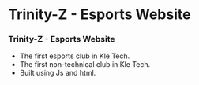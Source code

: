 # Trinity-Z - Esports Website
###  Trinity-Z - Esports Website

- The first esports club in Kle Tech.
- The first non-technical club in Kle Tech.
- Built using Js and html.
